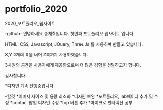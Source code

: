 # portfolio_2020
2020_포트폴리오_웹사이트

-github-
안녕하세요 송재혁입니다.
첫번째 포트폴리오 웹사이트 입니다.

HTML, CSS, Javascript, JQuery, Three.Js 를 사용하여 만들고 있습니다.

X,Y 2개의 축을 너머 Z축까지 사용하였습니다.

3차원의 공간을 사용자에게 제공함으로써 더 많은 경험을 전달하고자 합니다.

감사합니다.


*디자인 계속 진행중입니다.

-할것
*이미지 사이즈 및 용량 최소화
*디자인 보완
*포트폴리오, lab페이지 추가 및 수정
*contact 팝업 디자인 수정
*top 버튼 추가
*마이크로 인터랙션 공부
